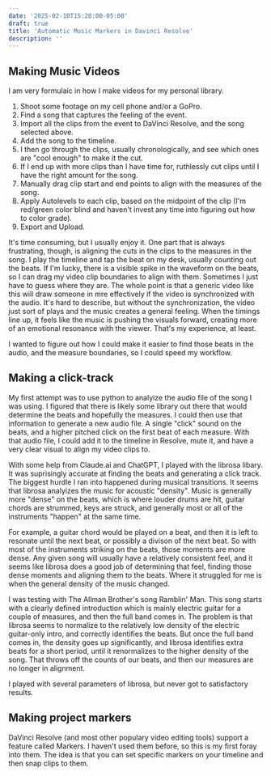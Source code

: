 ```yaml
---
date: '2025-02-10T15:20:00-05:00'
draft: true
title: 'Automatic Music Markers in Davinci Resolve'
description: ''
---
```

## Making Music Videos
I am very formulaic in how I make videos for my personal library.

1. Shoot some footage on my cell phone and/or a GoPro. 
2. Find a song that captures the feeling of the event.
3. Import all the clips from the event to DaVinci Resolve, and the song selected above.
4. Add the song to the timeline.
5. I then go through the clips, usually chronologically, and see which ones are "cool enough" to make it the cut.
6. If I end up with more clips than I have time for, ruthlessly cut clips until I have the right amount for the song.
7. Manually drag clip start and end points to align with the measures of the song.
8. Apply Autolevels to each clip, based on the midpoint of the clip (I'm red/green color blind and haven't invest any time into figuring out how to color grade).
9. Export and Upload.

It's time consuming, but I usually enjoy it. One part that is always frustrating, though, is aligning the cuts in the clips to the measures in the song. I play the timeline and tap the beat on my desk, usually counting out the beats. If I'm lucky, there is a visible spike in the waveform on the beats, so I can drag my video clip boundaries to align with them. Sometimes I just have to guess where they are. The whole point is that a generic video like this will draw someone in mre effectively if the video is synchronized with the audio. It's hard to describe, but without the synchronization, the video just sort of plays and the music creates a general feeling. When the timings line up, it feels like the music is pushing the visuals forward, creating more of an emotional resonance with the viewer. That's my experience, at least.

I wanted to figure out how I could make it easier to find those beats in the audio, and the measure boundaries, so I could speed my workflow.

## Making a click-track
My first attempt was to use python to analyize the audio file of the song I was using. I figured that there is likely some library out there that would determine the beats and hopefully the measures. I could then use that information to generate a new audio file. A single "click" sound on the beats, and a higher pitched click on the first beat of each measure. With that audio file, I could add it to the timeline in Resolve, mute it, and have a very clear visual to align my video clips to.

With some help from Claude.ai and ChatGPT, I played with the librosa libary. It was suprisingly accurate at finding the beats and generating a click track. The biggest hurdle I ran into happened during musical transitions. It seems that librosa analyizes the music for acoustic "density". Music is generally more "dense" on the beats, which is where louder drums are hit, guitar chords are strummed, keys are struck, and generally most or all of the instruments "happen" at the same time.

For example, a guitar chord would be played on a beat, and then it is left to resonate until the next beat, or possibly a divison of the next beat. So with most of the instruments striking on the beats, those moments are more dense. Any given song will usually have a relatively consistent feel, and it seems like librosa does a good job of determining that feel, finding those dense moments and aligning them to the beats. Where it struggled for me is when the general density of the music changed. 

I was testing with The Allman Brother's song Ramblin' Man. This song starts with a clearly defined introduction which is mainly electric guitar for a couple of measures, and then the full band comes in. The problem is that librosa seems to normalize to the relatively low density of the electric guitar-only intro, and correctly identifies the beats. But once the full band comes in, the density goes up significantly, and librosa identifies extra beats for a short period, until it renormalizes to the higher density of the song. That throws off the counts of our beats, and then our measures are no longer in alignment.

I played with several parameters of librosa, but never got to satisfactory results.

## Making project markers
DaVinci Resolve (and most other populary video editing tools) support a feature called Markers. I haven't used them before, so this is my first foray into them. The idea is that you can set specific markers on your timeline and then snap clips to them.